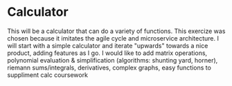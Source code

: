 # Calculator

This will be a calculator that can do a variety of functions. 
This exercize was chosen because it imitates the agile cycle and microservice architecture.
I will start with a simple calculator and iterate "upwards" towards a nice product, adding features as I go. 
I would like to add matrix operations, polynomial evaluation & simplification (algorithms: shunting yard, horner), 
riemann sums/integrals, derivatives, complex graphs, easy functions to suppliment calc coursework
